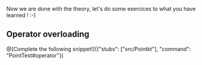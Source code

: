 Now we are done with the theory, let's do some exercices to what you have learned ! :-)

## Operator overloading

@[Complete the following snippet!]({"stubs": ["src/Pointkt"], "command": "PointTest#operator"})
